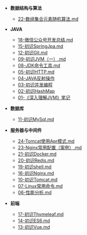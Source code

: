 * **数据结构与算法**
    * [22-数组集合元素随机算法.md](数据结构与算法/22-数组集合元素随机算法.md) 
    
    
* **JAVA**
    * [18-微信公众号开发总结.md](JAVA/18-微信公众号开发总结.md) 
    * [15-初识SpringJpa.md](JAVA/15-初识SpringJpa.md)
    * [12-初识Git.md](JAVA/12-初识Git.md)
    * [09-初识JVM（一）.md](JAVA/09-初识JVM（一）.md)
    * [08-JDK命令工具.md](JAVA/08-JDK命令工具.md)
    * [05-初识HTTP.md](JAVA/05-初识HTTP.md)
    * [04-JAVA反射操作](JAVA/04-JAVA反射操作.md)
    * [03-初识并发编程](JAVA/03-初识并发编程.md)
    * [02-初识HashMap](JAVA/02-初识HashMap.md)
    * [01-《深入理解JVM》笔记](JAVA/01-《深入理解JVM》笔记.md) 
   
    
    
* **数据库**
    * [11-初识MySql.md](数据库/11-初识MySql.md)

* **服务器与中间件**
    * [24-Tomcat使用Apr模式.md](服务器与中间件/24-Tomcat使用Apr模式.md)
    * [23-Nginx常用配置（案例）.md](服务器与中间件/23-Nginx常用配置（案例）.md)
    * [21-初识Docker.md](服务器与中间件/21-初识Docker.md)
    * [20-初识Redis.md](服务器与中间件/20-初识Redis.md)
    * [19-初识shell.md](服务器与中间件/19-初识shell.md)
    * [16-初识Nginx.md](服务器与中间件/16-初识Nginx.md)
    * [10-初识Tomcat.md](JAVA/10-初识Tomcat.md)
    * [07-Linux常用命令.md](服务器与中间件/07-Linux常用命令.md)
    * [06-性能分析.md](服务器与中间件/06-性能分析.md)

* **前端**
    * [17-初识Thymeleaf.md](前端/17-初识Thymeleaf.md) 
    * [14-初识ES6.md](前端/14-初识ES6.md) 
    * [13-初识Vue.md](前端/13-初识Vue.md) 
